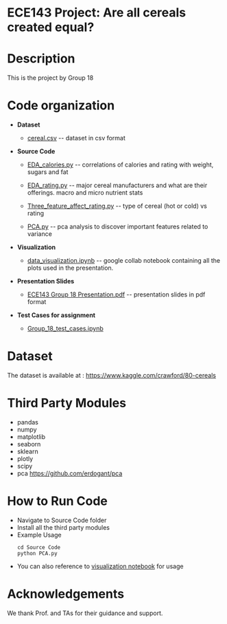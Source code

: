 # ECE143 Project: Are all cereals created equal?

Description
===========
This is the project by Group 18 

Code organization
=================

 * **Dataset**
   * [cereal.csv](./Dataset/cereal.csv) -- dataset in csv format
   
 * **Source Code**
   * [EDA_calories.py](././Source%20Code/EDA_calories.py) -- correlations of calories and rating with weight, sugars and fat
   
   * [EDA_rating.py](././Source%20Code/EDA_rating.py) -- major cereal manufacturers and what are their offerings. macro and micro nutrient stats
   
   * [Three_feature_affect_rating.py](./Source%20Code/Three_feature_affect_rating.py) -- type of cereal (hot or cold) vs rating
   
   * [PCA.py](./Source%20Code/PCA.py) -- pca analysis to discover important features related to variance
   
   
 * **Visualization**
    * [data_visualization.ipynb](./Visualization/data_visualization.ipynb) -- google collab notebook containing all the plots used in the presentation.
  
 * **Presentation Slides**
    * [ECE143 Group 18 Presentation.pdf](./Presentation%20Slides/ECE143%20Group%2018%20Presentation.pdf) -- presentation slides in pdf format
 
 * **Test Cases for assignment**
    * [Group_18_test_cases.ipynb](./Group18_test_cases.ipynb)  
 
Dataset
========
The dataset is available at : https://www.kaggle.com/crawford/80-cereals


Third Party Modules
================
* pandas
* numpy
* matplotlib
* seaborn
* sklearn
* plotly
* scipy
* pca https://github.com/erdogant/pca

How to Run Code
================
* Navigate to Source Code folder
* Install all the third party modules
* Example Usage
    ```
    cd Source Code
    python PCA.py
    ``` 
* You can also reference to [visualization notebook](./Visualization/data_visualization.ipynb) for usage

Acknowledgements
================
We thank Prof. and TAs for their guidance and support.

